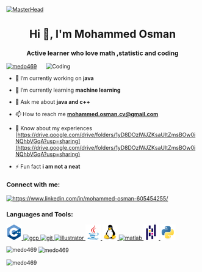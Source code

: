 [![MasterHead](https://www.google.com/url?sa=i&url=https%3A%2F%2Fwww.pinterest.com%2Fpin%2Fcoding-gif-coding-discover-share-gifs--858428378991517366%2F&psig=AOvVaw2uFXL5w9ici-ZCdEBzA8ip&ust=1703090825689000&source=images&cd=vfe&opi=89978449&ved=0CBEQjRxqFwoTCIjsiqCCnIMDFQAAAAAdAAAAABAI)](https://rishavchanda.io)
<h1 align="center">Hi 👋, I'm Mohammed Osman</h1>
<h3 align="center">Active learner who love math ,statistic and coding</h3>
<img align="right" alt="Coding" width="400" src="https://www.google.com/url?sa=i&url=https%3A%2F%2Fgithub.com%2Fwez%2Fwezterm%2Fissues%2F4131&psig=AOvVaw2uFXL5w9ici-ZCdEBzA8ip&ust=1703090825689000&source=images&cd=vfe&opi=89978449&ved=0CBEQjRxqFwoTCIjsiqCCnIMDFQAAAAAdAAAAABAD">
<p align="left"> <a href="https://github.com/ryo-ma/github-profile-trophy"><img src="https://github-profile-trophy.vercel.app/?username=medo469" alt="medo469" /></a> </p>

- 🔭 I’m currently working on **java**

- 🌱 I’m currently learning **machine learning**

- 💬 Ask me about **java and c++**

- 📫 How to reach me **mohammed.osman.cv@gmail.com**

- 📄 Know about my experiences [https://drive.google.com/drive/folders/1yD8DOzlWJZKsaUltZmsBOw0iNQhbVGqA?usp=sharing](https://drive.google.com/drive/folders/1yD8DOzlWJZKsaUltZmsBOw0iNQhbVGqA?usp=sharing)

- ⚡ Fun fact **i am not a neat**

<h3 align="left">Connect with me:</h3>
<p align="left">
<a href="https://linkedin.com/in/https://www.linkedin.com/in/mohammed-osman-605454255/" target="blank"><img align="center" src="https://raw.githubusercontent.com/rahuldkjain/github-profile-readme-generator/master/src/images/icons/Social/linked-in-alt.svg" alt="https://www.linkedin.com/in/mohammed-osman-605454255/" height="30" width="40" /></a>
</p>

<h3 align="left">Languages and Tools:</h3>
<p align="left"> <a href="https://www.w3schools.com/cpp/" target="_blank" rel="noreferrer"> <img src="https://raw.githubusercontent.com/devicons/devicon/master/icons/cplusplus/cplusplus-original.svg" alt="cplusplus" width="40" height="40"/> </a> <a href="https://cloud.google.com" target="_blank" rel="noreferrer"> <img src="https://www.vectorlogo.zone/logos/google_cloud/google_cloud-icon.svg" alt="gcp" width="40" height="40"/> </a> <a href="https://git-scm.com/" target="_blank" rel="noreferrer"> <img src="https://www.vectorlogo.zone/logos/git-scm/git-scm-icon.svg" alt="git" width="40" height="40"/> </a> <a href="https://www.adobe.com/in/products/illustrator.html" target="_blank" rel="noreferrer"> <img src="https://www.vectorlogo.zone/logos/adobe_illustrator/adobe_illustrator-icon.svg" alt="illustrator" width="40" height="40"/> </a> <a href="https://www.java.com" target="_blank" rel="noreferrer"> <img src="https://raw.githubusercontent.com/devicons/devicon/master/icons/java/java-original.svg" alt="java" width="40" height="40"/> </a> <a href="https://www.linux.org/" target="_blank" rel="noreferrer"> <img src="https://raw.githubusercontent.com/devicons/devicon/master/icons/linux/linux-original.svg" alt="linux" width="40" height="40"/> </a> <a href="https://www.mathworks.com/" target="_blank" rel="noreferrer"> <img src="https://upload.wikimedia.org/wikipedia/commons/2/21/Matlab_Logo.png" alt="matlab" width="40" height="40"/> </a> <a href="https://pandas.pydata.org/" target="_blank" rel="noreferrer"> <img src="https://raw.githubusercontent.com/devicons/devicon/2ae2a900d2f041da66e950e4d48052658d850630/icons/pandas/pandas-original.svg" alt="pandas" width="40" height="40"/> </a> <a href="https://www.python.org" target="_blank" rel="noreferrer"> <img src="https://raw.githubusercontent.com/devicons/devicon/master/icons/python/python-original.svg" alt="python" width="40" height="40"/> </a> </p>

<p><img align="left" src="https://github-readme-stats.vercel.app/api/top-langs?username=medo469&show_icons=true&locale=en&layout=compact" alt="medo469" /></p>

<p>&nbsp;<img align="center" src="https://github-readme-stats.vercel.app/api?username=medo469&show_icons=true&locale=en" alt="medo469" /></p>

<p><img align="center" src="https://github-readme-streak-stats.herokuapp.com/?user=medo469&" alt="medo469" /></p>

